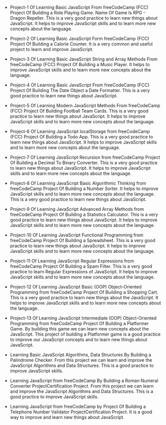 - Project-1 Of Learning Basic JavaScript From freeCodeCamp (FCC) Project Of Building a Role Playing Game. Name Of Game Is RPG - Dragon Repeller. This is a very good practice to learn new things about JavaScript. It helps to improve JavaScript skills and to learn more new concepts about the language.

- Project-2 Of Learning Basic JavaScript Form freeCodeCamp (FCC) Project Of Building a Calorie Counter. It is a very common and useful project to learn and improve JavaScript.

- Project-3 Of Learning Basic JavaScript String and Array Methods From freeCodeCamp (FCC) Project Of Building a Music Player. It helps to improve JavaScript skills and to learn more new concepts about the language.

- Project-4 Of Learning Basic JavaScript From freeCodeCamp (FCC) Project Of Building The Date Object a Date Formatter. This is a very good practice to learn new things about JavaScript.

- Project-5 Of Learning Modern JavaScript Methods From freeCodeCamp (FCC) Project Of Building Football Team Cards. This is a very good practice to learn new things about JavaScript. It helps to improve JavaScript skills and to learn more new concepts about the language.

- Project-6 Of Learning JavaScript localStorage from freeCodeCamp (FCC) Project Of Building a Todo App. This is a very good practice to learn new things about JavaScript. It helps to improve JavaScript skills and to learn more new concepts about the language.

- Project-7 Of Learning JavaScript Recursion from freeCodeCamp Project Of Building a Decimal To Binary Converter. This is a very good practice to learn new things about JavaScript. It helps to improve JavaScript skills and to learn more new concepts about the language.

- Project-8 Of Learning JavaScript Basic Algorithmic Thinking from freeCodeCamp Project Of Building a Number Sorter. It helps to improve JavaScript skills and to learn more new concepts about the language. This is a very good practice to learn new things about JavaScript.

- Project-9 Of Learning JavaScript Advanced Array Methods from freeCodeCamp Project Of Building a Statistics Calculator. This is a very good practice to learn new things about JavaScript. It helps to improve JavaScript skills and to learn more new concepts about the language.

- Project-10 Of Learning JavaScript Functional Programming from freeCodeCamp Project Of Building a Spreadsheet. This is a very good practice to learn new things about JavaScript. It helps to improve JavaScript skills and to learn more new concepts about the language.

- Project-11 Of Learning JavaScript Regular Expressions from freeCodeCamp Project Of Building a Spam Filter. This is a very good practice to learn Regular Expressions of JavaScript. It helps to improve JavaScript skills and to learn more new concepts about the language.

- Project-12 Of Learning JavaScript Basic (OOP) Object-Oriented Programming from freeCodeCamp Project Of Building a Shopping Cart. This is a very good practice to learn new things about the JavaScript. It helps to improve JavaScript skills and to learn more new concepts about the language.

- Project-13 Of Learning JavaScript Intermediate (OOP) Object-Oriented Programming from freeCodeCamp Project Of Building a Platformer Game. By building this game we can learn new concepts about the JavaScript. This project of building a Platformer game is a good practice to improve our JavaScript concepts and to learn new things about JavaScript.

- Learning Basic JavaScript Algorithms, Data Structures By Building a Palindrome Checker. From this project we can learn and improve the JavaScript Algorithms and Data Structures. This is a good practice to improve JavaScript skills.

- Learning JavaScript from freeCodeCamp By Building a Roman Numeral Converter ProjectCertification Project. From this project we can learn and improve the JavaScript Algorithms and Data Structures. This is a good practice to improve JavaScript skills.

- Learning JavaScript from freeCodeCamp by Project Of Building a Telephone Number Validator ProjectCertification Project. It is a good way to improve and learn new things about JavaScript.
